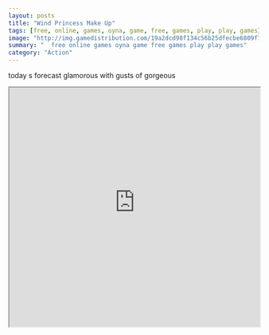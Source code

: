 ```yaml
---
layout: posts
title: "Wind Princess Make Up"
tags: [free, online, games, oyna, game, free, games, play, play, games]
image: "http://img.gamedistribution.com/19a2dcd98f134c56b25dfecbe6809f73.jpg"
summary: "  free online games oyna game free games play play games"
category: "Action"
---
```


today s forecast glamorous with gusts of gorgeous

<iframe width="100%" height="480px;" src="http://flash.gamedistribution.com?game=19a2dcd98f134c56b25dfecbe6809f73"></iframe>